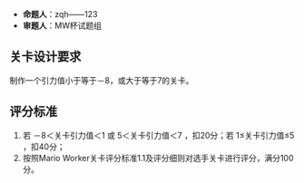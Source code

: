 - **命题人**：zqh——123
- **审题人**：MW杯试题组

## 关卡设计要求

制作一个引力值小于等于－8，或大于等于7的关卡。

## 评分标准

1. 若 －8＜关卡引力值＜1 或 5＜关卡引力值＜7 ，扣20分；若 1≤关卡引力值≤5 ，扣40分；
2. 按照Mario Worker关卡评分标准1.1及评分细则对选手关卡进行评分，满分100分。